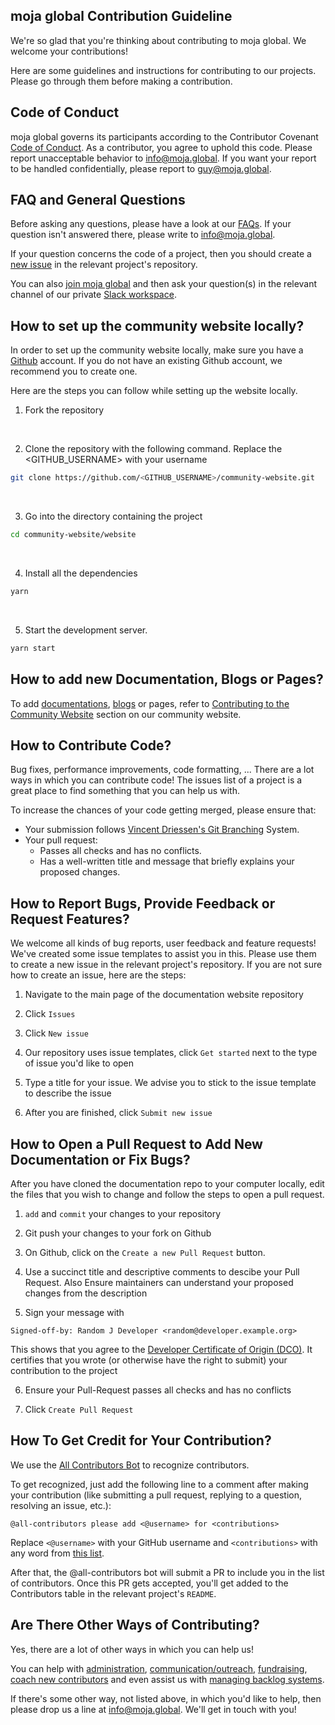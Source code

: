 ## moja global Contribution Guideline

We're so glad that you're thinking about contributing to moja global. We welcome your contributions!

Here are some guidelines and instructions for contributing to our projects. Please go through them before making a contribution.

## Code of Conduct

moja global governs its participants according to the Contributor Covenant [Code of Conduct](CODE_OF_CONDUCT.md). As a contributor, you agree to uphold this code. Please report unacceptable behavior to info@moja.global. If you want your report to be handled confidentially, please report to guy@moja.global.

## FAQ and General Questions

Before asking any questions, please have a look at our [FAQs](https://github.com/moja-global/community-website/blob/main/FAQ.md). If your question isn't answered there, please write to info@moja.global.

If your question concerns the code of a project, then you should create a [new issue] in the relevant project's repository.

You can also [join moja global](https://github.com/moja-global/About_moja_global/blob/master/Contributing/How-to-Join-moja-global.md) and then ask your question(s) in the relevant channel of our private [Slack workspace](https://mojaglobal.slack.com/).

## How to set up the community website locally?

In order to set up the community website locally, make sure you have a [Github](https://github.com) account. If you do not have an existing Github account, we recommend you to create one.

Here are the steps you can follow while setting up the website locally.

1. Fork the repository 

<br/>

2. Clone the repository with the following command. Replace the <GITHUB_USERNAME> with your username

```sh
git clone https://github.com/<GITHUB_USERNAME>/community-website.git
```

<br/>

3. Go into the directory containing the project

```sh
cd community-website/website
```

<br/>

4. Install all the dependencies

```sh
yarn
```

<br/>

5. Start the development server.

```sh
yarn start
```

## How to add new Documentation, Blogs or Pages?

To add [documentations](https://community.moja.global/community/community-website-contributions#adding-new-documentation), [blogs](https://community.moja.global/community/community-website-contributions#writing-new-blogs) or pages, refer to [Contributing to the Community Website](https://community.moja.global/community/community-website-contributions) section on our community website.

## How to Contribute Code?

Bug fixes, performance improvements, code formatting, ... There are a lot ways in which you can contribute code! The issues list of a project is a great place to find something that you can help us with.

To increase the chances of your code getting merged, please ensure that:

- Your submission follows [Vincent Driessen's Git Branching](https://nvie.com/posts/a-successful-git-branching-model/) System.
- Your pull request:
  - Passes all checks and has no conflicts.
  - Has a well-written title and message that briefly explains your proposed changes.

## How to Report Bugs, Provide Feedback or Request Features?

We welcome all kinds of bug reports, user feedback and feature requests! We've created some issue templates to assist you in this. Please use them to create a new issue in the relevant project's repository. If you are not sure how to create an issue, here are the steps:

1. Navigate to the main page of the documentation website repository

2. Click `Issues`

3. Click `New issue`

4. Our repository uses issue templates, click `Get started` next to the type of issue you'd like to open

5. Type a title for your issue. We advise you to stick to the issue template to describe the issue

6. After you are finished, click `Submit new issue`

## How to Open a Pull Request to Add New Documentation or Fix Bugs?

After you have cloned the documentation repo to your computer locally, edit the files that you wish to change and follow the steps to open a pull request.

1. `add` and `commit` your changes to your repository

2. Git push your changes to your fork on Github

3. On Github, click on the `Create a new Pull Request` button.

4. Use a succinct title and descriptive comments to descibe your Pull Request. Also Ensure maintainers can understand your proposed changes from the description

5. Sign your message with

```
Signed-off-by: Random J Developer <random@developer.example.org>
```

This shows that you agree to the [Developer Certificate of Origin (DCO)](https://developercertificate.org/). It certifies that you wrote (or otherwise have the right to submit) your contribution to the project

6. Ensure your Pull-Request passes all checks and has no conflicts

7. Click `Create Pull Request`

## How To Get Credit for Your Contribution?

We use the [All Contributors Bot](https://allcontributors.org/) to recognize contributors.

To get recognized, just add the following line to a comment after making your contribution (like submitting a pull request, replying to a question, resolving an issue, etc.):

```
@all-contributors please add <@username> for <contributions>
```

Replace `<@username>` with your GitHub username and `<contributions>` with any word from [this list](https://allcontributors.org/docs/en/emoji-key).

After that, the @all-contributors bot will submit a PR to include you in the list of contributors. Once this PR gets accepted, you'll get added to the Contributors table in the relevant project's `README`.

## Are There Other Ways of Contributing?

Yes, there are a lot of other ways in which you can help us!

You can help with [administration](https://community.moja.global/community/management-contribution#assist-with-administrative-tasks), [communication/outreach](https://community.moja.global/community/management-contribution#assist-with-communication--outreach), [fundraising](https://community.moja.global/community/management-contribution#assist-with-fundraising), [coach new contributors](https://community.moja.global/community/management-contribution#coach-new-contributors) and even assist us with [managing backlog systems](https://community.moja.global/community/management-contribution#manage-backlog-system).

If there's some other way, not listed above, in which you'd like to help, then please drop us a line at info@moja.global. We'll get in touch with you!

[new issue]: https://github.com/moja-global/community-website/issues/new/
